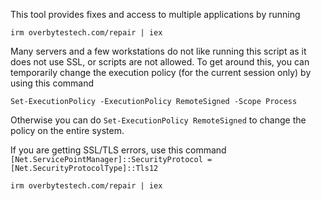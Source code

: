 This tool provides fixes and access to multiple applications by running

```irm overbytestech.com/repair | iex```

Many servers and a few workstations do not like running this script as it does not use SSL, or scripts are not allowed.
To get around this, you can temporarily change the execution policy (for the current session only) by using this command

`Set-ExecutionPolicy -ExecutionPolicy RemoteSigned -Scope Process`

Otherwise you can do `Set-ExecutionPolicy RemoteSigned` to change the policy on the entire system.


If you are getting SSL/TLS errors, use this command
`[Net.ServicePointManager]::SecurityProtocol = [Net.SecurityProtocolType]::Tls12`

`irm overbytestech.com/repair | iex`
